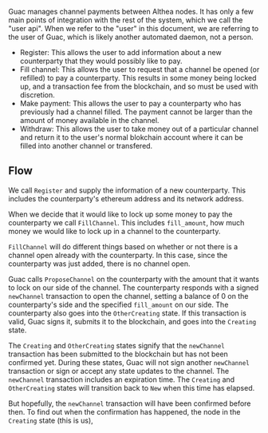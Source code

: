 Guac manages channel payments between Althea nodes. It has only a few main points of integration with the rest of the system, which we call the "user api". When we refer to the "user" in this document, we are referring to the user of Guac, which is likely another automated daemon, not a person.

- Register: This allows the user to add information about a new counterparty that they would possibly like to pay.
- Fill channel: This allows the user to request that a channel be opened (or refilled) to pay a counterparty. This results in some money being locked up, and a transaction fee from the blockchain, and so must be used with discretion.
- Make payment: This allows the user to pay a counterparty who has previously had a channel filled. The payment cannot be larger than the amount of money available in the channel.
- Withdraw: This allows the user to take money out of a particular channel and return it to the user's normal blokchain account where it can be filled into another channel or transfered.

## Flow

We call `Register` and supply the information of a new counterparty. This includes the counterparty's ethereum address and its network address.

When we decide that it would like to lock up some money to pay the counterparty we call `FillChannel`. This includes `fill_amount`, how much money we would like to lock up in a channel to the counterparty.

`FillChannel` will do different things based on whether or not there is a channel open already with the counterparty. In this case, since the counterparty was just added, there is no channel open.

Guac calls `ProposeChannel` on the counterparty with the amount that it wants to lock on our side of the channel. The counterparty responds with a signed `newChannel` transaction to open the channel, setting a balance of 0 on the counterparty's side and the specified `fill_amount` on our side. The counterparty also goes into the `OtherCreating` state. If this transaction is valid, Guac signs it, submits it to the blockchain, and goes into the `Creating` state.

The `Creating` and `OtherCreating` states signify that the `newChannel` transaction has been submitted to the blockchain but has not been confirmed yet. During these states, Guac will not sign another `newChannel` transaction or sign or accept any state updates to the channel. The `newChannel` transaction includes an expiration time. The `Creating` and `OtherCreating` states will transition back to `New` when this time has elapsed.

But hopefully, the `newChannel` transaction will have been confirmed before then. To find out when the confirmation has happened, the node in the `Creating` state (this is us),
